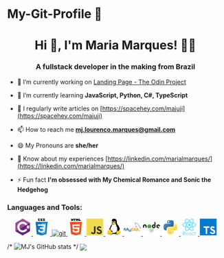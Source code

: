 # My-Git-Profile 🦇 
<h1 align="center">Hi 👋, I'm Maria Marques! 🧛‍♀️</h1>
<h3 align="center">A fullstack developer in the making from Brazil</h3>

- 🔭 I’m currently working on [Landing Page - The Odin Project](https://github.com/laladrack/FoundationsLandingPage-Odin)

- 🌱 I’m currently learning **JavaScript, Python, C#, TypeScript**

- 📝 I regularly write articles on [https://spacehey.com/majuji](https://spacehey.com/majuji)

- 📫 How to reach me **mj.lourenco.marques@gmail.com**

- 😄 My Pronouns are **she/her**

- 📄 Know about my experiences [https://linkedin.com/marialmarques/](https://linkedin.com/marialmarques/)

- ⚡ Fun fact **I'm obsessed with My Chemical Romance and Sonic the Hedgehog**

<h3 align="left">Languages and Tools:</h3>
<p align="center"> </a> <a href="https://www.w3schools.com/cs/" target="_blank" rel="noreferrer"> <img src="https://raw.githubusercontent.com/devicons/devicon/master/icons/csharp/csharp-original.svg" alt="csharp" width="40" height="40"/> </a> <a href="https://www.w3schools.com/css/" target="_blank" rel="noreferrer"> <img src="https://raw.githubusercontent.com/devicons/devicon/master/icons/css3/css3-original-wordmark.svg" alt="css3" width="40" height="40"/> </a> <a href="https://git-scm.com/" target="_blank" rel="noreferrer"> <img src="https://www.vectorlogo.zone/logos/git-scm/git-scm-icon.svg" alt="git" width="40" height="40"/> </a> <a href="https://www.w3.org/html/" target="_blank" rel="noreferrer"> <img src="https://raw.githubusercontent.com/devicons/devicon/master/icons/html5/html5-original-wordmark.svg" alt="html5" width="40" height="40"/> </a> <a href="https://developer.mozilla.org/en-US/docs/Web/JavaScript" target="_blank" rel="noreferrer"> <img src="https://raw.githubusercontent.com/devicons/devicon/master/icons/javascript/javascript-original.svg" alt="javascript" width="40" height="40"/> </a> <a href="https://www.linux.org/" target="_blank" rel="noreferrer"> <img src="https://raw.githubusercontent.com/devicons/devicon/master/icons/linux/linux-original.svg" alt="linux" width="40" height="40"/> </a> <a href="https://www.mysql.com/" target="_blank" rel="noreferrer"> <img src="https://raw.githubusercontent.com/devicons/devicon/master/icons/mysql/mysql-original-wordmark.svg" alt="mysql" width="40" height="40"/> </a> <a href="https://nodejs.org" target="_blank" rel="noreferrer"> <img src="https://raw.githubusercontent.com/devicons/devicon/master/icons/nodejs/nodejs-original-wordmark.svg" alt="nodejs" width="40" height="40"/> </a> <a href="https://www.python.org" target="_blank" rel="noreferrer"> <img src="https://raw.githubusercontent.com/devicons/devicon/master/icons/python/python-original.svg" alt="python" width="40" height="40"/> </a> <a href="https://reactjs.org/" target="_blank" rel="noreferrer"> <img src="https://raw.githubusercontent.com/devicons/devicon/master/icons/react/react-original-wordmark.svg" alt="react" width="40" height="40"/> </a> <a href="https://www.typescriptlang.org/" target="_blank" rel="noreferrer"> <img src="https://raw.githubusercontent.com/devicons/devicon/master/icons/typescript/typescript-original.svg" alt="typescript" width="40" height="40"/> </a> </p>


/* ![MJ's GitHub stats](https://github-readme-stats.vercel.app/api?username=laladrack&theme=monokai&show_icons=true) */
[<img align="center" src="[path/to/image.png](https://github-readme-stats.vercel.app/api?username=laladrack&theme=monokai&show_icons=true)">]([https://link-to-your-URL/](https://github-readme-stats.vercel.app/api?username=laladrack&theme=monokai&show_icons=true))



